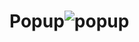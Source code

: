 # Popup![popup](https://user-images.githubusercontent.com/102663969/213757383-92b00f3e-800e-461e-94bf-dda121491a2c.png)
